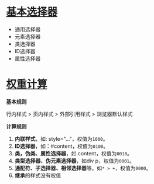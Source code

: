 # [基本选择器](https://developer.mozilla.org/zh-CN/docs/Web/CSS/CSS_Selectors)

- 通用选择器
- 元素选择器
- 类选择器
- ID选择器
- 属性选择器

# [权重计算](https://segmentfault.com/a/1190000012941923)

**基本规则**

行内样式 > 页内样式 > 外部引用样式 > 浏览器默认样式

**计算规则**

1. **内联样式**，如: style="..."，权值为`1000`。
2. **ID选择器**，如：#content，权值为`0100`。
3. **类，伪类、属性选择器**，如.content，权值为`0010`。
4. **类型选择器、伪元素选择器**，如div p，权值为`0001`。
5. **通配符、子选择器、相邻选择器**等。如`* > +`，权值为`0000`。
6. **继承**的样式没有权值

